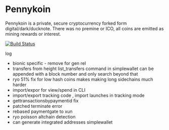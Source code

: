 # Pennykoin

   Pennykoin is a private, secure cryptocurrency forked form digital/dark/ducknote.  There was no premine or ICO, all coins are emitted as mining rewards or interest.

[![Build Status](https://travis-ci.org/Pennykoin/Pennykoin.svg?branch=jtest)](https://travis-ci.org/Pennykoin/Pennykoin)

log 
* bionic specific - remove for gen rel
* transfers from height list_transfers command in simplewallet can be appended with a block number and only search beyond that
* ryo 51% fix for low hash coins makes making long sidechains much harder
* import/expor for view/spend in CLI
* import/export tracking code , import launches in tracking mode
* gettransactionsbypaymentid fix
* patched terminate error
* rebased paymentgate to xun
* ryo poisson altchain detection
* can generate integrated addresses simplewallet
